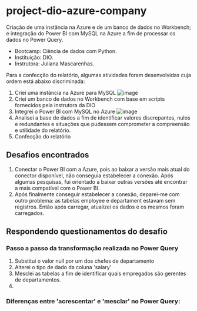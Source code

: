 # project-dio-azure-company
Criação de uma instância na Azure e de um banco de dados no Workbench; e integração do Power BI com MySQL na Azure a fim de processar os dados no Power Query. 
- Bootcamp: Ciência de dados com Python.
- Instituição: DIO.
- Instrutora: Juliana Mascarenhas.

Para a confecção do relatório, algumas atividades foram desenvolvidas cuja ordem está abaixo discriminada:

1. Criei uma instância na Azure para MySQL
![image](https://github.com/codepyrock/project-dio-azure-company/assets/115929030/17cb0b53-a8a5-44ad-959c-a8703850a6b7)
3. Criei um banco de dados no Workbench com base em scripts fornecidos pela instrutora da DIO
4. Integrei o Power BI com MySQL no Azure
![image](https://github.com/codepyrock/project-dio-azure-company/assets/115929030/b5ae6b0a-9f55-4f23-9db5-65dd2f7c806f)
6. Analisei a base de dados a fim de identificar valores discrepantes, nulos e redundantes e situações que pudessem comprometer a compreensão e utilidade do relatório.
7. Confecção do relatório

## Desafios encontrados

1. Conectar o Power BI com a Azure, pois ao baixar a versão mais atual do conector disponível, não conseguia estabelecer a conexão. Após algumas pesquisas, fui orientado a baixar outras versões até encontrar a mais compatível com o Power BI.
2. Após finalmente conseguir estabelecer a conexão, deparei-me com outro problema: as tabelas employee e departament estavam sem registros. Então após carregar, atualizei os dados e os mesmos foram carregados.

## Respondendo questionamentos do desafio

### Passo a passo da transformação realizada no Power Query
1. Substitui o valor null por um dos chefes de departamento
2. Alterei o tipo de dado da coluna 'salary'
3. Mesclei as tabelas a fim de identificar quais empregados são gerentes de departamentos.
4. 

### Diferenças entre 'acrescentar' e 'mesclar' no Power Query:

  

   
